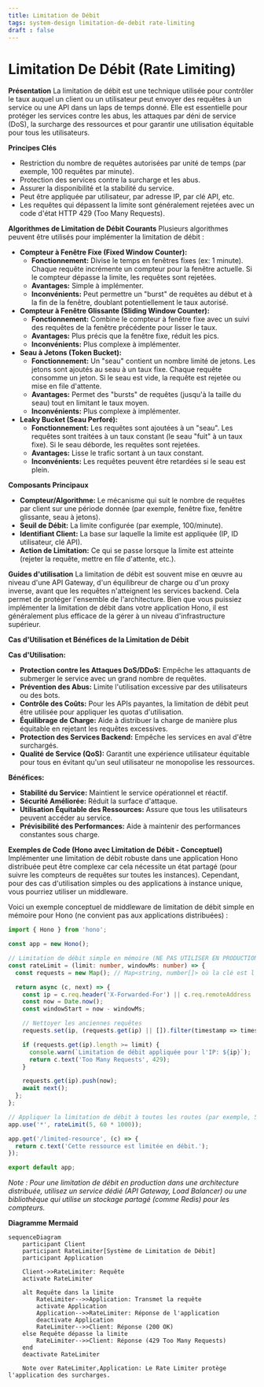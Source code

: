 ```yaml
---
title: Limitation de Débit
tags: system-design limitation-de-debit rate-limiting
draft : false
---
```


# Limitation De Débit (Rate Limiting)

**Présentation**
La limitation de débit est une technique utilisée pour contrôler le taux auquel un client ou un utilisateur peut envoyer des requêtes à un service ou une API dans un laps de temps donné. Elle est essentielle pour protéger les services contre les abus, les attaques par déni de service (DoS), la surcharge des ressources et pour garantir une utilisation équitable pour tous les utilisateurs.

**Principes Clés**
- Restriction du nombre de requêtes autorisées par unité de temps (par exemple, 100 requêtes par minute).
- Protection des services contre la surcharge et les abus.
- Assurer la disponibilité et la stabilité du service.
- Peut être appliquée par utilisateur, par adresse IP, par clé API, etc.
- Les requêtes qui dépassent la limite sont généralement rejetées avec un code d'état HTTP 429 (Too Many Requests).

**Algorithmes de Limitation de Débit Courants**
Plusieurs algorithmes peuvent être utilisés pour implémenter la limitation de débit :
- **Compteur à Fenêtre Fixe (Fixed Window Counter):**
    - **Fonctionnement:** Divise le temps en fenêtres fixes (ex: 1 minute). Chaque requête incrémente un compteur pour la fenêtre actuelle. Si le compteur dépasse la limite, les requêtes sont rejetées.
    - **Avantages:** Simple à implémenter.
    - **Inconvénients:** Peut permettre un "burst" de requêtes au début et à la fin de la fenêtre, doublant potentiellement le taux autorisé.
- **Compteur à Fenêtre Glissante (Sliding Window Counter):**
    - **Fonctionnement:** Combine le compteur à fenêtre fixe avec un suivi des requêtes de la fenêtre précédente pour lisser le taux.
    - **Avantages:** Plus précis que la fenêtre fixe, réduit les pics.
    - **Inconvénients:** Plus complexe à implémenter.
- **Seau à Jetons (Token Bucket):**
    - **Fonctionnement:** Un "seau" contient un nombre limité de jetons. Les jetons sont ajoutés au seau à un taux fixe. Chaque requête consomme un jeton. Si le seau est vide, la requête est rejetée ou mise en file d'attente.
    - **Avantages:** Permet des "bursts" de requêtes (jusqu'à la taille du seau) tout en limitant le taux moyen.
    - **Inconvénients:** Plus complexe à implémenter.
- **Leaky Bucket (Seau Perforé):**
    - **Fonctionnement:** Les requêtes sont ajoutées à un "seau". Les requêtes sont traitées à un taux constant (le seau "fuit" à un taux fixe). Si le seau déborde, les requêtes sont rejetées.
    - **Avantages:** Lisse le trafic sortant à un taux constant.
    - **Inconvénients:** Les requêtes peuvent être retardées si le seau est plein.

**Composants Principaux**
- **Compteur/Algorithme:** Le mécanisme qui suit le nombre de requêtes par client sur une période donnée (par exemple, fenêtre fixe, fenêtre glissante, seau à jetons).
- **Seuil de Débit:** La limite configurée (par exemple, 100/minute).
- **Identifiant Client:** La base sur laquelle la limite est appliquée (IP, ID utilisateur, clé API).
- **Action de Limitation:** Ce qui se passe lorsque la limite est atteinte (rejeter la requête, mettre en file d'attente, etc.).

**Guides d'utilisation**
La limitation de débit est souvent mise en œuvre au niveau d'une API Gateway, d'un équilibreur de charge ou d'un proxy inverse, avant que les requêtes n'atteignent les services backend. Cela permet de protéger l'ensemble de l'architecture. Bien que vous puissiez implémenter la limitation de débit dans votre application Hono, il est généralement plus efficace de la gérer à un niveau d'infrastructure supérieur.

**Cas d'Utilisation et Bénéfices de la Limitation de Débit**

**Cas d'Utilisation:**
- **Protection contre les Attaques DoS/DDoS:** Empêche les attaquants de submerger le service avec un grand nombre de requêtes.
- **Prévention des Abus:** Limite l'utilisation excessive par des utilisateurs ou des bots.
- **Contrôle des Coûts:** Pour les APIs payantes, la limitation de débit peut être utilisée pour appliquer les quotas d'utilisation.
- **Équilibrage de Charge:** Aide à distribuer la charge de manière plus équitable en rejetant les requêtes excessives.
- **Protection des Services Backend:** Empêche les services en aval d'être surchargés.
- **Qualité de Service (QoS):** Garantit une expérience utilisateur équitable pour tous en évitant qu'un seul utilisateur ne monopolise les ressources.

**Bénéfices:**
- **Stabilité du Service:** Maintient le service opérationnel et réactif.
- **Sécurité Améliorée:** Réduit la surface d'attaque.
- **Utilisation Équitable des Ressources:** Assure que tous les utilisateurs peuvent accéder au service.
- **Prévisibilité des Performances:** Aide à maintenir des performances constantes sous charge.

**Exemples de Code (Hono avec Limitation de Débit - Conceptuel)**
Implémenter une limitation de débit robuste dans une application Hono distribuée peut être complexe car cela nécessite un état partagé (pour suivre les compteurs de requêtes sur toutes les instances). Cependant, pour des cas d'utilisation simples ou des applications à instance unique, vous pourriez utiliser un middleware.

Voici un exemple conceptuel de middleware de limitation de débit simple en mémoire pour Hono (ne convient pas aux applications distribuées) :

```typescript
import { Hono } from 'hono';

const app = new Hono();

// Limitation de débit simple en mémoire (NE PAS UTILISER EN PRODUCTION DISTRIBUÉE)
const rateLimit = (limit: number, windowMs: number) => {
  const requests = new Map(); // Map<string, number[]> où la clé est l'IP et la valeur est un tableau de timestamps

  return async (c, next) => {
    const ip = c.req.header('X-Forwarded-For') || c.req.remoteAddress || 'unknown';
    const now = Date.now();
    const windowStart = now - windowMs;

    // Nettoyer les anciennes requêtes
    requests.set(ip, (requests.get(ip) || []).filter(timestamp => timestamp > windowStart));

    if (requests.get(ip).length >= limit) {
      console.warn(`Limitation de débit appliquée pour l'IP: ${ip}`);
      return c.text('Too Many Requests', 429);
    }

    requests.get(ip).push(now);
    await next();
  };
};

// Appliquer la limitation de débit à toutes les routes (par exemple, 5 requêtes par minute)
app.use('*', rateLimit(5, 60 * 1000));

app.get('/limited-resource', (c) => {
  return c.text('Cette ressource est limitée en débit.');
});

export default app;
```

*Note : Pour une limitation de débit en production dans une architecture distribuée, utilisez un service dédié (API Gateway, Load Balancer) ou une bibliothèque qui utilise un stockage partagé (comme Redis) pour les compteurs.*

**Diagramme Mermaid**

```mermaid
sequenceDiagram
    participant Client
    participant RateLimiter[Système de Limitation de Débit]
    participant Application

    Client->>RateLimiter: Requête
    activate RateLimiter

    alt Requête dans la limite
        RateLimiter-->>Application: Transmet la requête
        activate Application
        Application-->>RateLimiter: Réponse de l'application
        deactivate Application
        RateLimiter-->>Client: Réponse (200 OK)
    else Requête dépasse la limite
        RateLimiter-->>Client: Réponse (429 Too Many Requests)
    end
    deactivate RateLimiter

    Note over RateLimiter,Application: Le Rate Limiter protège l'application des surcharges.
```
